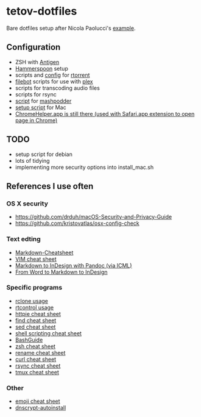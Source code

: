 # tetov-dotfiles

Bare dotfiles setup after Nicola Paolucci's [example](https://developer.atlassian.com/blog/2016/02/best-way-to-store-dotfiles-git-bare-repo/).

## Configuration
* ZSH with [Antigen](https://github.com/zsh-users/antigen)
* [Hammerspoon](https://github.com/Hammerspoon/hammerspoon) setup
* scripts and [config](./.rtorrent.rc) for [rtorrent](https://github.com/rakshasa/rtorrent)
* [filebot](https://github.com/filebot/filebot) scripts for use with [plex](https://github.com/plexinc/plex-media-player)
* scripts for transcoding audio files
* scripts for rsync
* [script](./bin/mashpodder-script) for [mashpodder](https://github.com/chessgriffin/mashpodder)
* [setup script](./bin/install_mac.sh) for Mac
* [ChromeHelper.app is still there (used with Safari.app extension to open page in Chrome)](https://github.com/lhagan/Open-in-Chrome)

## TODO
* setup script for debian
* lots of tidying
* implementing more security options into install_mac.sh

## References I use often
### OS X security
* https://github.com/drduh/macOS-Security-and-Privacy-Guide
* https://github.com/kristovatlas/osx-config-check
### Text edting
* [Markdown-Cheatsheet](https://github.com/adam-p/markdown-here/wiki/Markdown-Cheatsheet)
* [VIM cheat sheet](https://vim.rtorr.com/)
* [Markdown to InDesign with Pandoc (via ICML)](http://networkcultures.org/digitalpublishing/2014/10/08/markdown-to-indesign-with-pandoc-via-icml/)
* [From Word to Markdown to InDesign](http://rhythmus.be/md2indd/)
### Specific programs
* [rclone usage](http://rclone.org/docs/)
* [rtcontrol usage](https://github.com/pyroscope/pyrocore/blob/ef1537281e075e1d8a8956390e9164162db9e0a9/docs/usage-rtcontrol.rst)
* [httpie cheat sheet](http://ricostacruz.com/cheatsheets/httpie.html)
* [find cheat sheet](http://ricostacruz.com/cheatsheets/find.html)
* [sed cheat sheet](http://ricostacruz.com/cheatsheets/sed.html)
* [shell scripting cheat sheet](http://ricostacruz.com/cheatsheets/sh.html)
* [BashGuide](http://mywiki.wooledge.org/BashGuide)
* [zsh cheat sheet](http://ricostacruz.com/cheatsheets/zsh.html)
* [rename cheat sheet](http://ricostacruz.com/cheatsheets/rename.html)
* [curl cheat sheet](http://ricostacruz.com/cheatsheets/curl.html)
* [rsync cheat sheet](http://ricostacruz.com/cheatsheets/rsync.html)
* [tmux cheat sheet](http://tmuxcheatsheet.com/)



### Other
* [emoji cheat sheet](http://www.webpagefx.com/tools/emoji-cheat-sheet/)
* [dnscrypt-autoinstall](https://github.com/simonclausen/dnscrypt-autoinstall)
